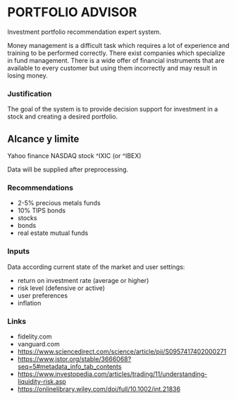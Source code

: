 # PORTFOLIO ADVISOR
Investment portfolio recommendation expert system.

Money management is a difficult task which requires a lot of experience and training to be performed correctly. There exist companies which specialize in fund management. There is a wide offer of financial instruments that are available to every customer but using them incorrectly and may result in losing money.

### Justification
The goal of the system is to provide decision support for investment in a stock and creating a desired portfolio.

## Alcance y limite
Yahoo finance NASDAQ stock ^IXIC (or ^IBEX)

Data will be supplied after preprocessing.

### Recommendations
- 2-5% precious metals funds
- 10% TIPS bonds
- stocks
- bonds
- real estate mutual funds

### Inputs
Data according current state of the market and user settings:
- return on investment rate (average or higher)
- risk level (defensive or active)
- user preferences
- inflation

### Links
- fidelity.com
- vanguard.com
- https://www.sciencedirect.com/science/article/pii/S0957417402000271
- https://www.jstor.org/stable/3666068?seq=5#metadata_info_tab_contents
- https://www.investopedia.com/articles/trading/11/understanding-liquidity-risk.asp
- https://onlinelibrary.wiley.com/doi/full/10.1002/int.21836

